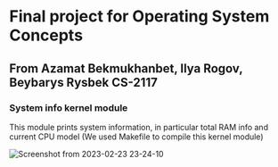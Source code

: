 # Final project for Operating System Concepts
## From Azamat Bekmukhanbet, Ilya Rogov, Beybarys Rysbek CS-2117
### System info kernel module
This module prints system information, in particular total RAM info and current CPU model
(We used Makefile to compile this kernel module)

![Screenshot from 2023-02-23 23-24-10](https://user-images.githubusercontent.com/96227881/221101400-6ac99034-a4ca-4fb4-84d5-323317948187.png)
